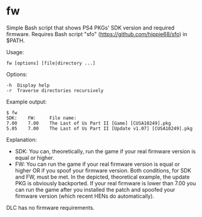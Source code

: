 # fw
Simple Bash script that shows PS4 PKGs' SDK version and required firmware. 
Requires Bash script "sfo" (https://github.com/hippie68/sfo) in $PATH.

Usage:

    fw [options] [file|directory ...]
    
Options:

    -h  Display help
    -r  Traverse directories recursively

Example output:

    $ fw
    SDK:    FW:     File name:
    7.00	7.00    The Last of Us Part II [Game] [CUSA10249].pkg
    5.05	7.00    The Last of Us Part II [Update v1.07] [CUSA10249].pkg

Explanation:
- SDK: You can, theoretically, run the game if your real firmware version is equal or higher.
- FW: You can run the game if your real firmware version is equal or higher OR if you spoof your firmware version.
Both conditions, for SDK and FW, must be met.
In the depicted, theoretical example, the update PKG is obviously backported. If your real firmware is lower than 7.00 you can run the game after you installed the patch and spoofed your firmware version (which recent HENs do automatically).

DLC has no firmware requirements.
